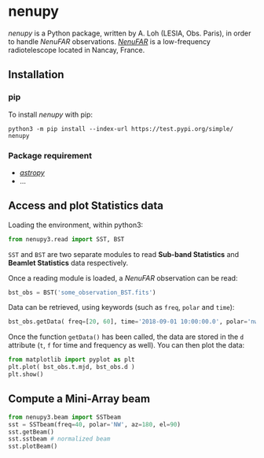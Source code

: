 # **nenupy**
*nenupy* is a Python package, written by A. Loh (LESIA, Obs. Paris), in order to handle *NenuFAR* observations.
[*NenuFAR*](https://nenufar.obs-nancay.fr) is a low-frequency radiotelescope located in Nancay, France.

## Installation
### pip
To install *nenupy* with pip:
```
python3 -m pip install --index-url https://test.pypi.org/simple/ nenupy
```

### Package requirement
* [*astropy*](http://www.astropy.org)
* ...

## Access and plot Statistics data
Loading the environment, within python3:
```python
from nenupy3.read import SST, BST
```
`SST` and `BST` are two separate modules to read **Sub-band Statistics** and **Beamlet Statistics** data respectively.

Once a reading module is loaded, a *NenuFAR* observation can be read:
```python
bst_obs = BST('some_observation_BST.fits')
```

Data can be retrieved, using keywords (such as `freq`, `polar` and `time`):
```python
bst_obs.getData( freq=[20, 60], time='2018-09-01 10:00:00.0', polar='nw' )
```

Once the function `getData()` has been called, the data are stored in the `d` attribute (`t`, `f` for time and frequency as well). You can then plot the data:
```python
from matplotlib import pyplot as plt
plt.plot( bst_obs.t.mjd, bst_obs.d )
plt.show()
```

## Compute a Mini-Array beam
```python
from nenupy3.beam import SSTbeam
sst = SSTbeam(freq=40, polar='NW', az=180, el=90)
sst.getBeam()
sst.sstbeam # normalized beam
sst.plotBeam()
```